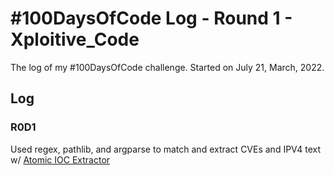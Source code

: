 # #100DaysOfCode Log - Round 1 - Xploitive_Code

The log of my #100DaysOfCode challenge. Started on July 21, March, 2022.

## Log

### R0D1 
Used regex, pathlib, and argparse to match and extract CVEs and IPV4 text w/ [Atomic IOC 
Extractor](https://github.com/xploitive-100-days-of-code/100-days-of-code/tree/master/argparse)
